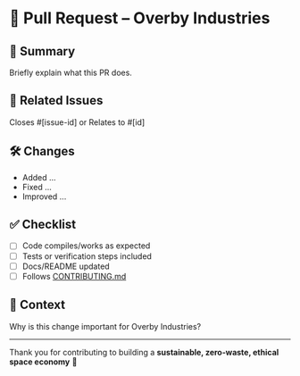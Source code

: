 # 🚀 Pull Request – Overby Industries

## 📖 Summary
Briefly explain what this PR does.

## 🔄 Related Issues
Closes #[issue-id] or Relates to #[id]

## 🛠 Changes
- Added ...
- Fixed ...
- Improved ...

## ✅ Checklist
- [ ] Code compiles/works as expected
- [ ] Tests or verification steps included
- [ ] Docs/README updated
- [ ] Follows [CONTRIBUTING.md](./CONTRIBUTING.md)

## 🌌 Context
Why is this change important for Overby Industries?

---

Thank you for contributing to building a **sustainable, zero‑waste, ethical space economy** 🙌
